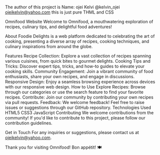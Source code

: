 The author of this project is 
Name: ojei Kelvi
@kelvin_ojei
ojeikelvin@yahoo.com
this is just pure THML and CSS


Omnifood Website
Welcome to Omnifood, a mouthwatering exploration of recipes, culinary tips, and delightful food adventures!

About
Foodie Delights is a web platform dedicated to celebrating the art of cooking, presenting a diverse array of recipes, cooking techniques, and culinary inspirations from around the globe.

Features
Recipe Collection: Explore a vast collection of recipes spanning various cuisines, from quick bites to gourmet delights.
Cooking Tips and Tricks: Discover expert tips, tricks, and how-to guides to elevate your cooking skills.
Community Engagement: Join a vibrant community of food enthusiasts, share your own recipes, and engage in discussions.
Responsive Design: Enjoy a seamless browsing experience across devices with our responsive web design.
How to Use
Explore Recipes: Browse through our categories or use the search feature to find your favorite recipes.
Contribute: Join our community by contributing your own recipes via pull requests.
Feedback: We welcome feedback! Feel free to raise issues or suggestions through our GitHub repository.
Technologies Used
HTML5
CSS3
JavaScript
Contributing
We welcome contributions from the community! If you'd like to contribute to this project, please follow our contribution guidelines.

Get in Touch
For any inquiries or suggestions, please contact us at ojeikelvin@yahoo.com.

Thank you for visiting Omnifood! Bon appétit! 🍽️
